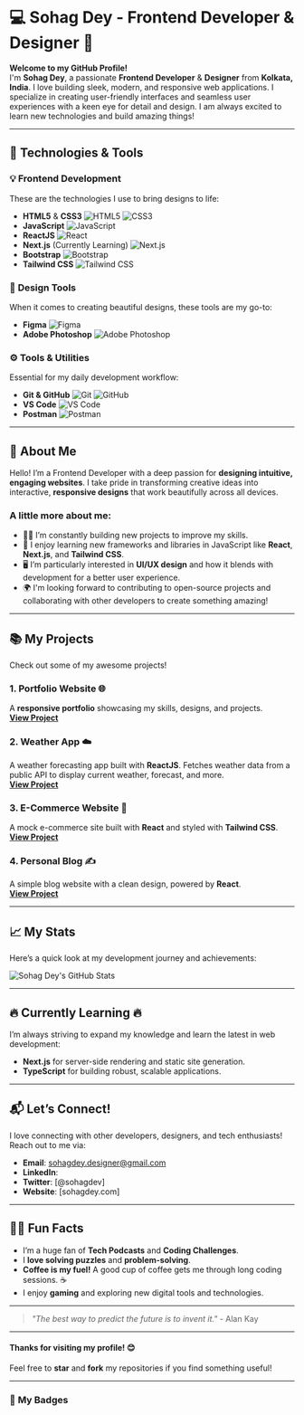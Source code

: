 # 💻 **Sohag Dey** - Frontend Developer & Designer 🎨

**Welcome to my GitHub Profile!**  
I'm **Sohag Dey**, a passionate **Frontend Developer** & **Designer** from **Kolkata, India**. I love building sleek, modern, and responsive web applications. I specialize in creating user-friendly interfaces and seamless user experiences with a keen eye for detail and design. I am always excited to learn new technologies and build amazing things!

---

## 🚀 **Technologies & Tools**

### 💡 **Frontend Development**  
These are the technologies I use to bring designs to life:

- **HTML5** & **CSS3** ![HTML5](https://img.shields.io/badge/HTML5-E34F26?style=flat&logo=html5&logoColor=white) ![CSS3](https://img.shields.io/badge/CSS3-1572B6?style=flat&logo=css3&logoColor=white)
- **JavaScript** ![JavaScript](https://img.shields.io/badge/JavaScript-F7DF1E?style=flat&logo=javascript&logoColor=black)
- **ReactJS** ![React](https://img.shields.io/badge/React-61DAFB?style=flat&logo=react&logoColor=black)
- **Next.js** (Currently Learning) ![Next.js](https://img.shields.io/badge/Next.js-000000?style=flat&logo=nextdotjs&logoColor=white)
- **Bootstrap** ![Bootstrap](https://img.shields.io/badge/Bootstrap-7952B3?style=flat&logo=bootstrap&logoColor=white)
- **Tailwind CSS** ![Tailwind CSS](https://img.shields.io/badge/Tailwind%20CSS-06B6D4?style=flat&logo=tailwindcss&logoColor=white)

### 🎨 **Design Tools**  
When it comes to creating beautiful designs, these tools are my go-to:

- **Figma** ![Figma](https://img.shields.io/badge/Figma-F24E1E?style=flat&logo=figma&logoColor=white)
- **Adobe Photoshop** ![Adobe Photoshop](https://img.shields.io/badge/Adobe%20Photoshop-31A8FF?style=flat&logo=adobephotoshop&logoColor=white)

### ⚙️ **Tools & Utilities**  
Essential for my daily development workflow:

- **Git & GitHub** ![Git](https://img.shields.io/badge/Git-F05032?style=flat&logo=git&logoColor=white) ![GitHub](https://img.shields.io/badge/GitHub-181717?style=flat&logo=github&logoColor=white)
- **VS Code** ![VS Code](https://img.shields.io/badge/VS%20Code-0078D4?style=flat&logo=visualstudiocode&logoColor=white)
- **Postman** ![Postman](https://img.shields.io/badge/Postman-FF6C37?style=flat&logo=postman&logoColor=white)

---

## 🌱 **About Me**

Hello! I’m a Frontend Developer with a deep passion for **designing intuitive, engaging websites**. I take pride in transforming creative ideas into interactive, **responsive designs** that work beautifully across all devices.

### A little more about me:
- 🧑‍💻 I’m constantly building new projects to improve my skills.
- 🔎 I enjoy learning new frameworks and libraries in JavaScript like **React**, **Next.js**, and **Tailwind CSS**.
- 🖥️ I’m particularly interested in **UI/UX design** and how it blends with development for a better user experience.
- 🌍 I'm looking forward to contributing to open-source projects and collaborating with other developers to create something amazing!

---

## 📚 **My Projects**  
Check out some of my awesome projects!

### 1. **Portfolio Website** 🌐  
A **responsive portfolio** showcasing my skills, designs, and projects.  
[**View Project**](https://github.com/sohag-dey/portfolio)

### 2. **Weather App** ☁️  
A weather forecasting app built with **ReactJS**. Fetches weather data from a public API to display current weather, forecast, and more.  
[**View Project**](https://github.com/sohag-dey/weather-app)

### 3. **E-Commerce Website** 🛒  
A mock e-commerce site built with **React** and styled with **Tailwind CSS**.  
[**View Project**](https://github.com/sohag-dey/ecommerce-site)

### 4. **Personal Blog** ✍️  
A simple blog website with a clean design, powered by **React**.  
[**View Project**](https://github.com/sohag-dey/blog)

---

## 📈 **My Stats**  
Here’s a quick look at my development journey and achievements:

![Sohag Dey's GitHub Stats](https://github-readme-stats.vercel.app/api?username=sohag-dey&show_icons=true&count_private=true&hide=prs&theme=radical)

---

## 🔥 **Currently Learning** 🔥  
I’m always striving to expand my knowledge and learn the latest in web development:

- **Next.js** for server-side rendering and static site generation.
- **TypeScript** for building robust, scalable applications.

---

## 📬 **Let’s Connect!**

I love connecting with other developers, designers, and tech enthusiasts! Reach out to me via:

- **Email**: [sohagdey.designer@gmail.com](mailto:sohagdey.designer@gmail.com)
- **LinkedIn**: 
- **Twitter**: [@sohagdev]
- **Website**: [sohagdey.com]

---

## 🦸‍♂️ **Fun Facts**  
- I’m a huge fan of **Tech Podcasts** and **Coding Challenges**.  
- I **love solving puzzles** and **problem-solving**.
- **Coffee is my fuel!** A good cup of coffee gets me through long coding sessions. ☕  
- I enjoy **gaming** and exploring new digital tools and technologies.

---

> _"The best way to predict the future is to invent it."_ - Alan Kay

---

#### Thanks for visiting my profile! 😊  
Feel free to **star** and **fork** my repositories if you find something useful!

---

### 🏅 **My Badges**
